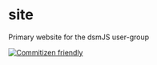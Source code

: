# site

Primary website for the dsmJS user-group

[![Commitizen friendly](https://img.shields.io/badge/commitizen-friendly-brightgreen.svg)](http://commitizen.github.io/cz-cli/)
